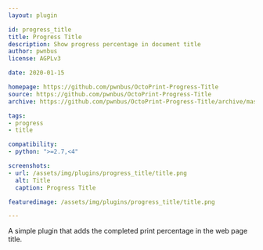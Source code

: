 ```yaml
---
layout: plugin

id: progress_title
title: Progress Title
description: Show progress percentage in document title
author: pwnbus
license: AGPLv3

date: 2020-01-15

homepage: https://github.com/pwnbus/OctoPrint-Progress-Title
source: https://github.com/pwnbus/OctoPrint-Progress-Title
archive: https://github.com/pwnbus/OctoPrint-Progress-Title/archive/master.zip

tags:
- progress
- title

compatibility:
- python: ">=2.7,<4"

screenshots:
- url: /assets/img/plugins/progress_title/title.png
  alt: Title
  caption: Progress Title

featuredimage: /assets/img/plugins/progress_title/title.png

---
```


A simple plugin that adds the completed print percentage in the web page title.

